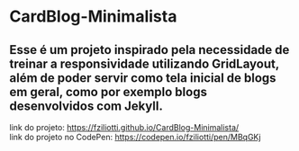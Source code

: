 # CardBlog-Minimalista
## Esse é um projeto inspirado pela necessidade de treinar a responsividade utilizando GridLayout, além de poder servir como tela inicial de blogs em geral, como por exemplo blogs desenvolvidos com Jekyll.
link do projeto: https://fziliotti.github.io/CardBlog-Minimalista/ <br>
link do projeto no CodePen: https://codepen.io/fziliotti/pen/MBqGKj


